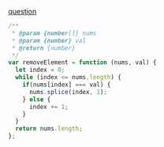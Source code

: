[question](https://leetcode.com/problems/remove-element/)

```js
/**
 * @param {number[]} nums
 * @param {number} val
 * @return {number}
 */
var removeElement = function (nums, val) {
  let index = 0;
  while (index <= nums.length) {
    if(nums[index] === val) {
      nums.splice(index, 1);
    } else {
      index += 1;
    }
  }
  return nums.length;
};

```
